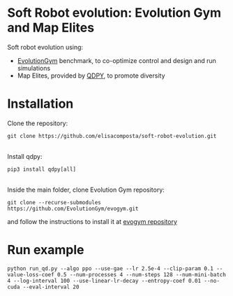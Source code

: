 # Soft Robot evolution: Evolution Gym and Map Elites
Soft robot evolution using:
- [EvolutionGym](https://github.com/EvolutionGym/evogym) benchmark, to co-optimize control and design and run simulations
- Map Elites, provided by [QDPY](https://gitlab.com/leo.cazenille/qdpy), to promote diversity

# Installation

Clone the repository:
```shell
git clone https://github.com/elisacomposta/soft-robot-evolution.git
```
<br>Install qdpy:
```shell
pip3 install qdpy[all]
```

<br>Inside the main folder, clone Evolution Gym repository:
```shell
git clone --recurse-submodules https://github.com/EvolutionGym/evogym.git
```
and follow the instructions to install it at [evogym repository](https://github.com/EvolutionGym/evogym)

# Run example
```shell
python run_qd.py --algo ppo --use-gae --lr 2.5e-4 --clip-param 0.1 --value-loss-coef 0.5 --num-processes 4 --num-steps 128 --num-mini-batch 4 --log-interval 100 --use-linear-lr-decay --entropy-coef 0.01 --no-cuda --eval-interval 20
```
